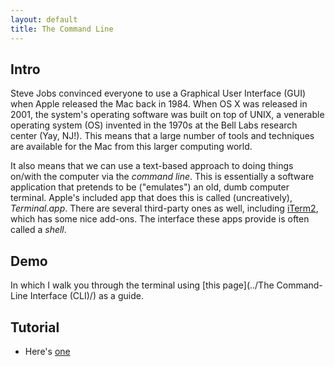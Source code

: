 ```yaml
---
layout: default
title: The Command Line
---
```


## Intro

Steve Jobs convinced everyone to use a Graphical User Interface (GUI) when Apple released the Mac back in 1984. When OS X was released in 2001, the system's operating software was built on top of UNIX, a venerable operating system (OS) invented in the 1970s at the Bell Labs research center (Yay, NJ!). This means that a large number of tools and techniques are available for the Mac from this larger computing world.

It also means that we can use a text-based approach to doing things on/with the computer via the *command line*. This is essentially a software application that pretends to be ("emulates") an old, dumb computer terminal. Apple's included app that does this is called (uncreatively), *Terminal.app*. There are several third-party ones as well, including [iTerm2](https://iterm2.com/index.html), which has some nice add-ons. The interface these apps provide is often called a *shell*.

## Demo

In which I walk you through the terminal using [this page](../The Command-Line Interface (CLI)/) as a guide.

## Tutorial

- Here's [one](https://guide.bash.academy)
